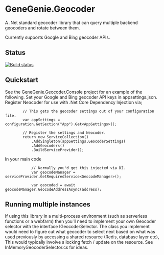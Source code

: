 # GeneGenie.Geocoder
A .Net standard geocoder library that can query multiple backend geocoders and rotate between them.

Currently supports Google and Bing geocoder APIs.

## Status

[![Build status](https://ci.appveyor.com/api/projects/status/mbxq3udi6n2ic43b?svg=true)](https://ci.appveyor.com/project/RyanONeill1970/genegenie-geocoder)

## Quickstart

See the GeneGenie.Geocoder.Console project for an example of the following.
Set your Google and Bing geocoder API keys in appsettings.json.
Register Neocoder for use with .Net Core Dependency Injection via;

            // This gets the geocoder settings out of your configuration file.
            var appSettings = configuration.GetSection("App").Get<AppSettings>();

            // Register the settings and Neocoder.
            return new ServiceCollection()
                .AddSingleton(appSettings.GeocoderSettings)
                .AddGeocoders()
                .BuildServiceProvider();

In your main code

                // Normally you'd get this injected via DI.
                var geocodeManager = serviceProvider.GetRequiredService<GeocodeManager>();

                var geocoded = await geocodeManager.GeocodeAddressAsync(address);


## Running multiple instances
If using this library in a multi-process environment (such as serverless functions or a webfarm) then you'll need to implement your own Geocoder selector with the interface IGeocoderSelector. The class you implement would need to figure out what geocoder to select next based on what was used previously by accessing a shared resource (Redis, database layer etc), This would typically involve a locking fetch / update on the resource. See InMemoryGeocoderSelector.cs for ideas.

